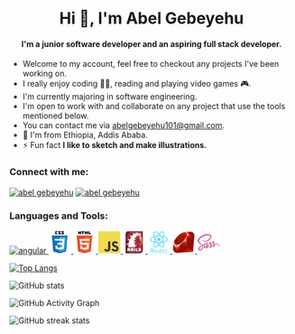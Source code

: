 <h1 align="center">Hi 👋, I'm Abel Gebeyehu</h1>
<h4 align="center">I'm a junior software developer and an aspiring full stack developer.</h4>  


- Welcome to my account, feel free to checkout any projects I've been working on.
- I really enjoy coding 👩‍💻, reading and playing video games 🎮.
- I'm currently majoring in software engineering.
- I'm open to work with and collaborate on any project that use the tools mentioned below.
- You can contact me via [abelgebeyehu101@gmail.com](abelgebeyehu101@gmail.com).
- 📍 I'm from Ethiopia, Addis Ababa. 
- ⚡ Fun fact **I like to sketch and make illustrations.**

<h3 align="left">Connect with me:</h3>
<p align="left">
<a href="https://www.linkedin.com/in/abel-gebeyehu-779743183/" target="blank"><img align="center" src="https://raw.githubusercontent.com/rahuldkjain/github-profile-readme-generator/master/src/images/icons/Social/linked-in-alt.svg" alt="abel gebeyehu" height="30" width="40" /></a>
  <a href="https://github.com/AbelG101" target="blank"><img align="center" src='https://cdn.jsdelivr.net/npm/simple-icons@3.0.1/icons/github.svg'  alt="abel gebeyehu" height="30" width="40" ></a>  
</p>

<h3 align="left">Languages and Tools:</h3>
<p align="left"> <a href="https://angular.io" target="_blank" rel="noreferrer"> <img src="https://angular.io/assets/images/logos/angular/angular.svg" alt="angular" width="40" height="40"/> </a> <a href="https://www.w3schools.com/css/" target="_blank" rel="noreferrer"> <img src="https://raw.githubusercontent.com/devicons/devicon/master/icons/css3/css3-original-wordmark.svg" alt="css3" width="40" height="40"/> </a> <a href="https://www.w3.org/html/" target="_blank" rel="noreferrer"> <img src="https://raw.githubusercontent.com/devicons/devicon/master/icons/html5/html5-original-wordmark.svg" alt="html5" width="40" height="40"/> </a> <a href="https://developer.mozilla.org/en-US/docs/Web/JavaScript" target="_blank" rel="noreferrer"> <img src="https://raw.githubusercontent.com/devicons/devicon/master/icons/javascript/javascript-original.svg" alt="javascript" width="40" height="40"/> </a> <a href="https://rubyonrails.org" target="_blank" rel="noreferrer"> <img src="https://raw.githubusercontent.com/devicons/devicon/master/icons/rails/rails-original-wordmark.svg" alt="rails" width="40" height="40"/> </a> <a href="https://reactjs.org/" target="_blank" rel="noreferrer"> <img src="https://raw.githubusercontent.com/devicons/devicon/master/icons/react/react-original-wordmark.svg" alt="react" width="40" height="40"/> </a> <a href="https://www.ruby-lang.org/en/" target="_blank" rel="noreferrer"> <img src="https://raw.githubusercontent.com/devicons/devicon/master/icons/ruby/ruby-original.svg" alt="ruby" width="40" height="40"/> </a> <a href="https://sass-lang.com" target="_blank" rel="noreferrer"> <img src="https://raw.githubusercontent.com/devicons/devicon/master/icons/sass/sass-original.svg" alt="sass" width="40" height="40"/> </a> </p>



[![Top Langs](https://github-readme-stats.vercel.app/api/top-langs/?username=AbelG101)](https://github.com/anuraghazra/github-readme-stats)

![GitHub stats](https://github-readme-stats.vercel.app/api?username=AbelG101&show_icons=true)  

![GitHub Activity Graph](https://activity-graph.herokuapp.com/graph?username=AbelG101)  

![GitHub streak stats](https://github-readme-streak-stats.herokuapp.com/?user=AbelG101)  




